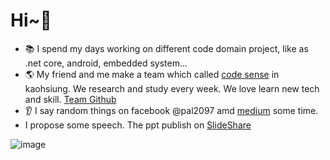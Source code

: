 # Hi~👋

 - 📚 I spend my days working on different code domain project, like as .net core, android, embedded system...
 - 🌎 My friend and me make a team which called [code sense](https://trello.com/b/WgsNsCpq/%E6%91%B3sense%E8%AE%80%E6%9B%B8%E6%9C%83%E7%89%88) in kaohsiung. We research and study every week. We love learn new tech and skill. [Team Github](https://github.com/codesensegroup) 
 -  👂 I say random things on facebook @pal2097 amd [medium](https://medium.com/@pal2097) some time.
 -  I propose some speech. The ppt publish on [SlideShare](https://www.slideshare.net/ssuserb645bc)
 
![image](https://user-images.githubusercontent.com/20264622/108589092-a5920c00-7397-11eb-898d-e16f12fdb669.png)
